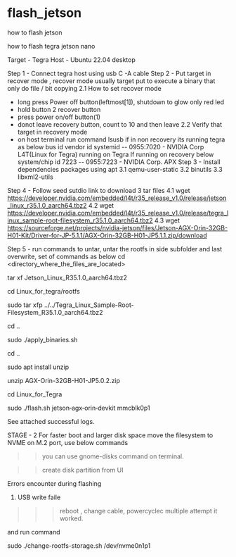 # flash_jetson
how to flash jetson 


how to flash tegra jetson nano 

Target - Tegra 
Host - Ubuntu 22.04 desktop 

Step 1 - Connect tegra host using usb C -A cable
Step 2 - Put target in recover mode , recover mode usually target put to execute a binary that only do file / bit copying
2.1 How to set recover mode 
- long press Power off button(leftmost[1]), shutdown to glow only red led
- hold button 2 recover button 
- press power on/off button(1) 
- donot leave recovery button, count to 10 and then leave
2.2 Verify that target in recovery mode 
- on host terminal run command lsusb
	if in non recovery its running tegra as below bus id vendor id systemid 
	-- 0955:7020 - NVIDIA Corp L4T(Linux for Tegra) running on Tegra
	If running on recovery below system/chip id 7223
	-- 0955:7223 - NVIDIA Corp. APX 
Step 3 - Install dependencies packages using apt
3.1 qemu-user-static
3.2 binutils
3.3 libxml2-utils

Step 4 - Follow seed sutdio link to download 3 tar files
4.1 wget https://developer.nvidia.com/embedded/l4t/r35_release_v1.0/release/jetson_linux_r35.1.0_aarch64.tbz2
4.2 wget https://developer.nvidia.com/embedded/l4t/r35_release_v1.0/release/tegra_linux_sample-root-filesystem_r35.1.0_aarch64.tbz2
4.3 wget https://sourceforge.net/projects/nvidia-jetson/files/Jetson-AGX-Orin-32GB-H01-Kit/Driver-for-JP-5.1.1/AGX-Orin-32GB-H01-JP5.1.1.zip/download

Step 5 - run commands to untar, untar the rootfs in side subfolder and last overwrite, set of commands as below
cd <directory_where_the_files_are_located>

tar xf Jetson_Linux_R35.1.0_aarch64.tbz2

cd Linux_for_tegra/rootfs

sudo tar xfp ../../Tegra_Linux_Sample-Root-Filesystem_R35.1.0_aarch64.tbz2

cd ..

sudo ./apply_binaries.sh

cd ..

sudo apt install unzip 

unzip AGX-Orin-32GB-H01-JP5.0.2.zip

cd Linux_for_Tegra

sudo ./flash.sh jetson‐agx‐orin‐devkit mmcblk0p1

See attached successful logs.


STAGE - 2 
For faster boot and larger disk space move the filesystem to NVME on M.2 port, use below commands

>>you can use gnome-disks command on terminal.

>>create disk partition from UI

Errors encounter during flashing 
1. USB write faile
>>> reboot , change cable, powercyclec multiple attempt it worked.
>>> 


and run command 

sudo ./change-rootfs-storage.sh /dev/nvme0n1p1
